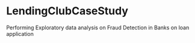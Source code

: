 # LendingClubCaseStudy
Performing Exploratory data analysis on Fraud Detection in Banks on loan application
